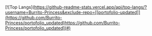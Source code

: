 [![Top Langs](https://github-readme-stats.vercel.app/api/top-langs/?username=Burrito-Princess&exclude-repo=[[portofolio-updated]](https://github.com/Burrito-Princess/portofolio_updated)https://github.com/Burrito-Princess/portofolio_updated](#)

